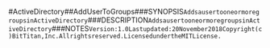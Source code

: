 #ActiveDirectory##AddUserToGroups###SYNOPSIS```AddsausertooneormoregroupsinActiveDirectory```###DESCRIPTION```AddsausertooneormoregroupsinActiveDirectory```###NOTES```Version:1.0Lastupdated:20November2018Copyright(c)BitTitan,Inc.Allrightsreserved.LicensedundertheMITLicense.```
